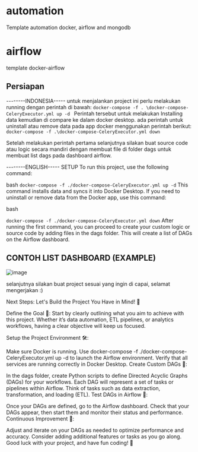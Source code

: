 # automation
Template automation docker, airflow and mongodb
# airflow
template docker-airflow

## Persiapan
--------INDONESIA-----
untuk menjalankan project ini perlu melakukan running dengan perintah di bawah:
`docker-compose -f . \docker-compose-CeleryExecutor.yml up -d `
Perintah tersebut untuk melakukan Installing data kemudian di compare ke dalam docker desktop.
ada perintah untuk uninstall atau remove data pada app docker menggunakan perintah berikut:
`docker-compose -f .\docker-compose-CeleryExecutor.yml down`

Setelah melakukan perintah pertama selanjutnya silakan buat source code atau logic secara mandiri dengan membuat file di folder dags untuk membuat list dags pada dashboard airflow. 

--------ENGLISH-----
SETUP
To run this project, use the following command:

bash
``docker-compose -f ./docker-compose-CeleryExecutor.yml up -d``
This command installs data and syncs it into Docker Desktop. If you need to uninstall or remove data from the Docker app, use this command:

bash

``docker-compose -f ./docker-compose-CeleryExecutor.yml down``
After running the first command, you can proceed to create your custom logic or source code by adding files in the dags folder. This will create a list of DAGs on the Airflow dashboard.




## CONTOH LIST DASHBOARD (EXAMPLE) 
![image](https://github.com/user-attachments/assets/1af97ee6-6a6c-4d14-8ae0-19cbf7cec21f)



selanjutnya silakan buat project sesuai yang ingin di capai, selamat mengerjakan :)

Next Steps: Let's Build the Project You Have in Mind! 🚀

Define the Goal 🎯: Start by clearly outlining what you aim to achieve with this project. Whether it’s data automation, ETL pipelines, or analytics workflows, having a clear objective will keep us focused.

Setup the Project Environment 🛠️:

Make sure Docker is running.
Use docker-compose -f ./docker-compose-CeleryExecutor.yml up -d to launch the Airflow environment.
Verify that all services are running correctly in Docker Desktop.
Create Custom DAGs 📄:

In the dags folder, create Python scripts to define Directed Acyclic Graphs (DAGs) for your workflows.
Each DAG will represent a set of tasks or pipelines within Airflow. Think of tasks such as data extraction, transformation, and loading (ETL).
Test DAGs in Airflow 🧪:

Once your DAGs are defined, go to the Airflow dashboard.
Check that your DAGs appear, then start them and monitor their status and performance.
Continuous Improvement 🔄:

Adjust and iterate on your DAGs as needed to optimize performance and accuracy.
Consider adding additional features or tasks as you go along.
Good luck with your project, and have fun coding! 🎉
